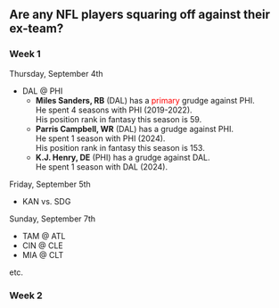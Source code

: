 ## Are any NFL players squaring off against their ex-team?
### Week 1
Thursday, September 4th  
- DAL @ PHI
  - **Miles Sanders, RB** (DAL) has a <span style="color: red;">primary</span> grudge against PHI.<br/> He spent 4 seasons with PHI (2019-2022).<br/> His position rank in fantasy this season is 59.
  - **Parris Campbell, WR** (DAL) has a grudge against PHI.<br/> He spent 1 season with PHI (2024).<br/> His position rank in fantasy this season is 153.
  - **K.J. Henry, DE** (PHI) has a grudge against DAL.<br/> He spent 1 season with DAL (2024).

Friday, September 5th  
- KAN vs. SDG  

Sunday, September 7th  
- TAM @ ATL
- CIN @ CLE
- MIA @ CLT

etc.   
### Week 2


